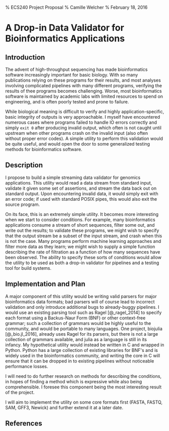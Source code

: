 % ECS240 Project Proposal
% Camille Welcher
% February 18, 2016

# A Drop-in Data Validator for Bioinformatics Applications
## Introduction

The advent of high-throughput sequencing has made bioinformatics software increasingly important for basic biology.
With so many publications relying on these programs for their results, and most analyses involving complicated pipelines
with many different programs, verifying the results of thee programs becomes challenging. Worse, most bioinformatics
software is maintained by academic labs with limited resources to spend on engineering, and is often poorly tested
and prone to failure.

While biological meaning is difficult to verify and highly application-specific, basic integrity of outputs is very approachable. I myself have
encountered numerous cases where programs failed to handle IO errors correctly and simply `exit 0` after producing invalid output, which often is not
caught until upstream when other programs crash on the invalid input (also often without proper error codes). A simple utility to perform this
validation would be quite useful, and would open the door to some generalized testing methods for bioinformatics software.

## Description

I propose to build a simple streaming data validator for genomics applications. This utility would read a data stream from standard input,
validate it given some set of assertions, and stream the data back out on standard output. Upon encountering invalid data, it would simply
exit with an error code; if used with standard POSIX pipes, this would also exit the source program.

On its face, this is an extremely simple utility. It becomes more interesting when we start to consider conditions. For example, many
bioinformatics applications consume a stream of short sequences, filter some out, and write out the results; to validate these programs,
we might wish to specify that the output stream be a subset of the input stream, and crash when this is not the case. Many programs
perform machine learning approaches and filter more data as they learn; we might wish to supply a simple function describing the rate of
filtration as a function of how many sequences have been observed. The ability to specify these sorts of conditions would allow the utility
to be used as both a drop-in validator for pipelines and a testing tool for build systems.

## Implementation and Plan

A major component of this utility would be writing valid parsers for major bioinformatics data formats; bad parsers will of course lead
to incorrect validation and only introduce additional bugs to already-buggy pipelines. I would use an existing parsing tool such as
Ragel [@_ragel_2014] to specify each format using a Backus-Naur Form (BNF) or other context-free grammar; such a collection of grammars would be highly useful
to the community, and would be portable to many languages. One project, biojulia [@_bio.jl_2016], already uses Ragel for its parsers, but there is not
a large collection of grammars available, and julia as a language is still in its infancy. My hypothetical utility would instead be written in C and wrapped
in Python. Python has a large collection of existing libraries for BNF's and is widely used in the bioinformatics community, and writing the
core in C will ensure that it can be dropped in to existing pipelines without noticeable performance losses.

I will need to do further research on methods for describing the conditions, in hopes of finding a method which is expressive while also
being comprehensible. I foresee this component being the most interesting result of the project.

I will aim to implement the utility on some core formats first (FASTA, FASTQ, SAM, GFF3, Newick) and further extend it at a later date.

## References
